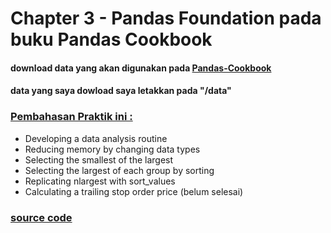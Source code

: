 # Chapter 3 - Pandas Foundation pada buku Pandas Cookbook
#### download data yang akan digunakan pada [Pandas-Cookbook](https://github.com/PacktPublishing/Pandas-Cookbook)
#### data yang saya dowload saya letakkan pada "/data"

### [Pembahasan Praktik ini :](https://github.com/rodesta2212/bigdata/tree/master/minggu-11/teori)
* Developing a data analysis routine
* Reducing memory by changing data types
* Selecting the smallest of the largest
* Selecting the largest of each group by sorting
* Replicating nlargest with sort_values
* Calculating a trailing stop order price (belum selesai)

### [source code](https://github.com/rodesta2212/bigdata/tree/master/minggu-11/praktik/src)